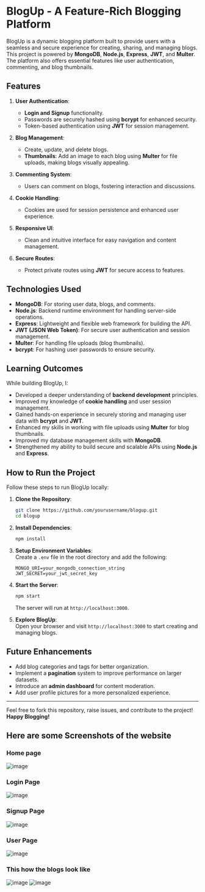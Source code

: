 
# BlogUp - A Feature-Rich Blogging Platform  

BlogUp is a dynamic blogging platform built to provide users with a seamless and secure experience for creating, sharing, and managing blogs. This project is powered by **MongoDB**, **Node.js**, **Express**, **JWT**, and **Multer**. The platform also offers essential features like user authentication, commenting, and blog thumbnails.  

## Features  
1. **User Authentication**:  
   - **Login and Signup** functionality.  
   - Passwords are securely hashed using **bcrypt** for enhanced security.  
   - Token-based authentication using **JWT** for session management.  

2. **Blog Management**:  
   - Create, update, and delete blogs.  
   - **Thumbnails**: Add an image to each blog using **Multer** for file uploads, making blogs visually appealing.  

3. **Commenting System**:  
   - Users can comment on blogs, fostering interaction and discussions.  

4. **Cookie Handling**:  
   - Cookies are used for session persistence and enhanced user experience.  

5. **Responsive UI**:  
   - Clean and intuitive interface for easy navigation and content management.  

6. **Secure Routes**:  
   - Protect private routes using **JWT** for secure access to features.  

## Technologies Used  
- **MongoDB**: For storing user data, blogs, and comments.  
- **Node.js**: Backend runtime environment for handling server-side operations.  
- **Express**: Lightweight and flexible web framework for building the API.  
- **JWT (JSON Web Token)**: For secure user authentication and session management.  
- **Multer**: For handling file uploads (blog thumbnails).  
- **bcrypt**: For hashing user passwords to ensure security.  

## Learning Outcomes  
While building BlogUp, I:  
- Developed a deeper understanding of **backend development** principles.  
- Improved my knowledge of **cookie handling** and user session management.  
- Gained hands-on experience in securely storing and managing user data with **bcrypt** and **JWT**.  
- Enhanced my skills in working with file uploads using **Multer** for blog thumbnails.  
- Improved my database management skills with **MongoDB**.  
- Strengthened my ability to build secure and scalable APIs using **Node.js** and **Express**.  

## How to Run the Project  
Follow these steps to run BlogUp locally:  

1. **Clone the Repository**:  
   ```bash
   git clone https://github.com/yourusername/blogup.git
   cd blogup
   ```

2. **Install Dependencies**:  
   ```bash
   npm install
   ```

3. **Setup Environment Variables**:  
   Create a `.env` file in the root directory and add the following:  
   ```env
   MONGO_URI=your_mongodb_connection_string
   JWT_SECRET=your_jwt_secret_key
   ```

4. **Start the Server**:  
   ```bash
   npm start
   ```
   The server will run at `http://localhost:3000`.

5. **Explore BlogUp**:  
   Open your browser and visit `http://localhost:3000` to start creating and managing blogs.  

## Future Enhancements  
- Add blog categories and tags for better organization.  
- Implement a **pagination** system to improve performance on larger datasets.  
- Introduce an **admin dashboard** for content moderation.  
- Add user profile pictures for a more personalized experience.  

---

Feel free to fork this repository, raise issues, and contribute to the project!  
**Happy Blogging!** 



## Here are some Screenshots of the website
### Home page
![image](https://github.com/user-attachments/assets/33ecf886-cdba-4c7c-af5b-42aca2244718)

### Login Page
![image](https://github.com/user-attachments/assets/b907cfd3-787e-4cd2-ae02-fd7dfc7b1aed)

### Signup Page
![image](https://github.com/user-attachments/assets/aa507e72-430a-4174-8be8-00419fd28781)

### User Page
![image](https://github.com/user-attachments/assets/c96ba7c3-ba29-48cc-917a-a5a3a86b264c)

### This how the blogs look like
![image](https://github.com/user-attachments/assets/2e6766a7-26fa-40a3-a3a0-6761f83f4e36)
![image](https://github.com/user-attachments/assets/36459c2e-63ad-4ddd-a284-c7e88bcf2580)






